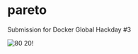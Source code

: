 # pareto
Submission for Docker Global Hackday #3

![80 20!](http://www.aliveafter35.com/wp-content/uploads/2014/08/Pareto-Monkey-2-300x236.jpg)
